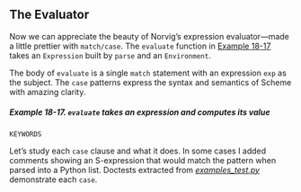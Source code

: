 ## The Evaluator

Now we can appreciate the beauty of Norvig’s expression evaluator—made a little prettier with `match/case`. The `evaluate` function in [Example 18-17](#ex_evaluate_match) takes an `Expression` built by `parse` and an `Environment`.

The body of `evaluate` is a single `match` statement with an expression `exp` as the subject. The `case` patterns express the syntax and semantics of Scheme with amazing clarity.

##### Example 18-17. `evaluate` takes an expression and computes its value

```
KEYWORDS
```

Let’s study each `case` clause and what it does. In some cases I added comments showing an S-expression that would match the pattern when parsed into a Python list. Doctests extracted from [_examples_test.py_](https://fpy.li/18-21) demonstrate each `case`.